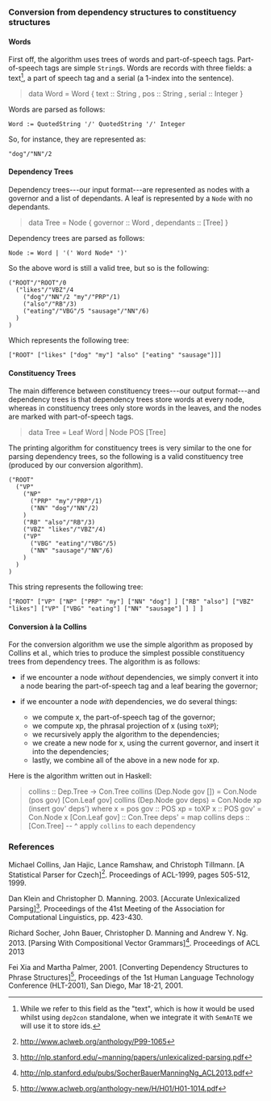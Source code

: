 ### Conversion from dependency structures to constituency structures

#### Words

First off, the algorithm uses trees of words and part-of-speech
tags. Part-of-speech tags are simple `String`s. Words are records with
three fields: a text[^1], a part of speech tag and a serial (a 1-index
into the sentence).

> data Word =
>      Word { text   :: String
>           , pos    :: String
>           , serial :: Integer
>           }

Words are parsed as follows:

    Word := QuotedString '/' QuotedString '/' Integer

So, for instance, they are represented as:

    "dog"/"NN"/2


#### Dependency Trees

Dependency trees---our input format---are represented as nodes with a
governor and a list of dependants. A leaf is represented by a `Node`
with no dependants.

> data Tree =
>      Node { governor   ::  Word
>           , dependants :: [Tree]
>           }

Dependency trees are parsed as follows:

    Node := Word | '(' Word Node* ')'

So the above word is still a valid tree, but so is the following:

    ("ROOT"/"ROOT"/0
      ("likes"/"VBZ"/4
        ("dog"/"NN"/2 "my"/"PRP"/1)
        ("also"/"RB"/3)
        ("eating"/"VBG"/5 "sausage"/"NN"/6)
      )
    )

Which represents the following tree:

```tree
["ROOT" ["likes" ["dog" "my"] "also" ["eating" "sausage"]]]
```


#### Constituency Trees

The main difference between constituency trees---our output
format---and dependency trees is that dependency trees store words at
every node, whereas in constituency trees only store words in the
leaves, and the nodes are marked with part-of-speech tags.

> data Tree =
>      Leaf Word
>    | Node POS [Tree]

The printing algorithm for constituency trees is very similar to the
one for parsing dependency trees, so the following is a valid
constituency tree (produced by our conversion algorithm).

    ("ROOT"
      ("VP"
        ("NP"
          ("PRP" "my"/"PRP"/1)
          ("NN" "dog"/"NN"/2)
        )
        ("RB" "also"/"RB"/3)
        ("VBZ" "likes"/"VBZ"/4)
        ("VP"
          ("VBG" "eating"/"VBG"/5)
          ("NN" "sausage"/"NN"/6)
        )
      )
    )

This string represents the following tree:

```tree
["ROOT" ["VP" ["NP" ["PRP" "my"] ["NN" "dog"] ] ["RB" "also"] ["VBZ" "likes"] ["VP" ["VBG" "eating"] ["NN" "sausage"] ] ] ]
```


#### Conversion à la Collins

For the conversion algorithm we use the simple algorithm as proposed
by Collins et al., which tries to produce the simplest possible
constituency trees from dependency trees. The algorithm is as follows:

  - if we encounter a node *without* dependencies, we simply convert it
    into a node bearing the part-of-speech tag and a leaf bearing the
    governor;

  - if we encounter a node *with* dependencies, we do several things:

      * we compute x, the part-of-speech tag of the governor;
      * we compute xp, the phrasal projection of x (using `toXP`);
      * we recursively apply the algorithm to the dependencies;
      * we create a new node for x, using the current governor, and
        insert it into the dependencies;
      * lastly, we combine all of the above in a new node for xp.

Here is the algorithm written out in Haskell:

> collins :: Dep.Tree -> Con.Tree
> collins (Dep.Node gov [])   = Con.Node (pos gov) [Con.Leaf gov]
> collins (Dep.Node gov deps) = Con.Node xp (insert gov' deps')
>   where
>     x     = pos gov :: POS
>     xp    = toXP x  :: POS
>     gov'  = Con.Node x [Con.Leaf gov] ::  Con.Tree
>     deps' = map collins deps          :: [Con.Tree]
>        -- ^ apply `collins` to each dependency



### References

Michael Collins, Jan Hajic, Lance Ramshaw, and Christoph
Tillmann. [A Statistical Parser for Czech][^Collins1999]. Proceedings
of ACL-1999, pages 505-512, 1999.

Dan Klein and Christopher D. Manning. 2003. [Accurate Unlexicalized
Parsing][^Klein2003]. Proceedings of the 41st Meeting of the
Association for Computational Linguistics, pp. 423-430.

Richard Socher, John Bauer, Christopher D. Manning and Andrew
Y. Ng. 2013. [Parsing With Compositional Vector Grammars][^Socher2013].
Proceedings of ACL 2013

Fei Xia and Martha Palmer, 2001. [Converting Dependency Structures to
Phrase Structures][^Xia2001], Proceedings of the 1st Human Language
Technology Conference (HLT-2001), San Diego, Mar 18-21, 2001.

[^Collins1999]: http://www.aclweb.org/anthology/P99-1065
[^Klein2003]: http://nlp.stanford.edu/~manning/papers/unlexicalized-parsing.pdf
[^Socher2013]: http://nlp.stanford.edu/pubs/SocherBauerManningNg_ACL2013.pdf
[^Xia2001]: http://www.aclweb.org/anthology-new/H/H01/H01-1014.pdf

[^1]: While we refer to this field as the "text", which is how it
      would be used whilst using `dep2con` standalone, when we
      integrate it with `SemAnTE` we will use it to store ids.
